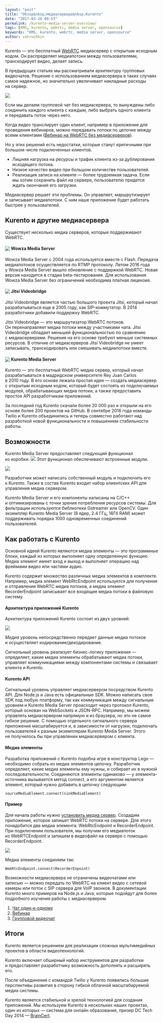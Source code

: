 ```yaml
---
layout: "post"
title: "Обзор&nbsp;медиасервера&nbsp;Kurento"
date: "2017-03-26 09:53"
permalink: /kurento-media-server-overview/
tags: [KMS, kurento, webrtc, media server, opensource]
keywords: "KMS, kurento, webrtc, media server, opensource"
author: vatrushkin
---
```

Kurento&nbsp;&mdash; это бесплатный [WebRTC](/webrtc-in-plain-russian) медиасервер с&nbsp;открытым исходным кодом. Он&nbsp;распределяет медиапотоки между пользователями, транскодирует видео, делает запись.

В&nbsp;предыдущих статьях мы&nbsp;рассматривали архитектуру групповых видеочатов. Решение с&nbsp;использованием медиасервера в&nbsp;таких случаях самое надежное, но&nbsp;значительно увеличивает накладные расходы на&nbsp;сервер.

![](/assets/posts/kurento-overview/Card_all.jpg)

Если мы&nbsp;делаем групповой чат без медиасервера, то&nbsp;вынуждены либо соединить каждого клиента с&nbsp;каждым, либо выбрать одного клиента и&nbsp;передавать поток через него.

Когда видео транслирует один клиент, например в&nbsp;приложение для проведения вебинаров, можно передавать потоки по&nbsp;цепочке между всеми клиентами ([Вебинар на&nbsp;WebRTC без медиасерверов](/chain-webrtc)).

Но&nbsp;у&nbsp;этих решений есть недостатки, которые станут критичными при большом числе подключенных клиентов.

<!--more-->
* Лишняя нагрузка на&nbsp;ресурсы и&nbsp;трафик клиента из-за дублирования исходящего потока.
* Низкое качество видео при большом количестве пользователей.
* Реализация записи на&nbsp;клиенте&nbsp;&mdash; более трудоемкая задача. Если мы&nbsp;хотим сохранить файл на&nbsp;сервере, пользователю придется ждать окончания его загрузки.

Медиасервер решает эти проблемы. Он&nbsp;управляет, маршрутизирует и&nbsp;записывает медиапотоки. С&nbsp;ним наше приложение будет работать быстрее у&nbsp;пользователей.

## Kurento и&nbsp;другие медиасервера ##

Существует несколько медиа серверов, которые поддерживают WebRTC.


#### <img src="/assets/posts/kurento-overview/wowza-logo-mini.png" style="display:inline-block; vertical-align: bottom;"/> Wowza Media Server ####

Wowza Media Server с&nbsp;2004 года используется вместе с&nbsp;Flash. Передача медиапотоков осуществляется по&nbsp;RTMP протоколу. Летом 2016 года у&nbsp;Wowza Media Server вышло обновление с&nbsp;поддержкой WebRTC. Новая версия находится в&nbsp;стадии beta-тестирования. Для использования Wowza Media Server без ограничений необходима платная лицензия.

#### <img src="/assets/posts/kurento-overview/jitsi-logo-mini.png" style="display:inline-block; vertical-align: bottom;"/> Jitsi Videobridge ####

Jitsi Videobridge является частью большого проекта Jitsi, который начал разрабатываться еще в&nbsp;2005&nbsp;году, как SIP-коммутатор. В&nbsp;2014 разработчики добавили поддержку WebRTC.

Jitsi Videobridge&nbsp;&mdash; это маршрутизатор WebRTC потоков. Он&nbsp;перенаправляет медиа потоки между участниками чата. Jitsi Videobridge обладает меньшей функциональностью по&nbsp;сравнению с&nbsp;медиасерверами. Решения на&nbsp;его основе требуют меньше системных ресурсов. В&nbsp;отличие от&nbsp;медиасерверов Jitsi Videobridge не&nbsp;умеет записывать, транскодировать или смешивать медиапотоки вместе.

#### <img src="/assets/posts/kurento-overview/kurento-logo-mini.png" style="display:inline-block; vertical-align: bottom;"/> Kurento Media Server ####

Kurento&nbsp;&mdash; это бесплатный WebRTC медиа сервер, который начал разрабатываться в&nbsp;мадридском университете Rey Juan Carlos в&nbsp;2010&nbsp;году. В&nbsp;его основе лежала простая идея&nbsp;&mdash; создать медиасервер с&nbsp;открытым исходным кодом, который будет состоять из&nbsp;подключаемых модулей, обрабатывающих медиа потоки, а&nbsp;также предоставить простое API разработчикам приложений.

За&nbsp;последний год Kurento скачали более 20&nbsp;000 раз и&nbsp;открыли на&nbsp;его основе более 200 проектов на&nbsp;GitHub. В&nbsp;сентябре 2016 года команды Twilio и&nbsp;Kurento объединились и&nbsp;теперь совместно работают над разработкой новой функциональности и&nbsp;повышением стабильности работы.


## Возможности ##

Kurento Media Server предоставляет следующий функционал из&nbsp;коробки:
![](/assets/posts/kurento-overview/Cloud.jpg)
Этот функционал обеспечивают встроенные модули.

![](/assets/posts/kurento-overview/API.jpg)

Разработчик может написать собственный модуль и&nbsp;подключить его к&nbsp;Kurento. Также в&nbsp;состав Kurento входит набор клиентских API для управления медиа сервером.

Kurento Media Server и&nbsp;его компоненты написаны на&nbsp;C/C++ и&nbsp;оптимизированы с&nbsp;точки зрения потребления ресурсов системы. Для фильтрации используются библиотеки Gstreamer или OpenCV. Один экземпляр Kurento Media Server (8&nbsp;ядер, 2.4&nbsp;ГГц, 16Гб RAM) может поддерживать порядка 1000 одновременных соединений пользователей.


## Как работать с&nbsp;Kurento ##

Основной идеей Kurento являются медиа элементы&nbsp;&mdash; это программные блоки, каждый из&nbsp;которых выполняет одну определенную функцию. Медиа элемент имеет вход и&nbsp;выход и&nbsp;выполняет операцию над фреймами видео или частями аудио.

Kurento содержит множество различных медиа элементов в&nbsp;комплекте. Например, медиа элемент WebRtcEndpoint используется для получения и&nbsp;отправления WebRTC медиа потоков, а&nbsp;медиа элемент RecorderEndpoint записывает все входящие медиа потоки в&nbsp;файловую систему.

#### Архитектура приложений Kurento ####

Архитектура приложений Kurento состоит из&nbsp;двух уровней:

![](/assets/posts/kurento-overview/Kurento_v2.jpg)

_Медиа уровень_ непосредственно передает данные медиа потоков и&nbsp;осуществляет кодирование/декодирование.

_Сигнальный уровень_ реализует бизнес-логику приложения&nbsp;&mdash; определяет, какие медиа элементы обрабатывают медиа потоки, управляет коммуникациями между компонентами системы и&nbsp;связывает клиента и&nbsp;Kurento.

#### Kurento API ####

Сигнальный уровень управляет медиасервером посредством Kurento API. Для Node.js и&nbsp;Java есть официальные SDK. Можно написать свое SDK под любую платформу, так как коммуникация между сигнальным уровнем и&nbsp;Kurento Media Server происходит через протокол Kurento, который основан на&nbsp;WebSockets и&nbsp;JSON-RPC. Например, мы&nbsp;можем управлять медиасервером напрямую и&nbsp;из&nbsp;браузера, но&nbsp;это не&nbsp;самое гибкое решение. С&nbsp;помощью отдельного сигнального сервера приложение масштабируется&nbsp;и, в&nbsp;зависимости от&nbsp;нагрузки, подключать пользователей к&nbsp;разным экземплярам Kurento Media Server. Этого не&nbsp;получилось&nbsp;бы при управлении медиасервером с&nbsp;клиента.

#### Медиа элементы ####

Разработка приложений с&nbsp;Kurento подобна игре в&nbsp;конструктор Lego&nbsp;&mdash; необходимо собрать из&nbsp;медиа элементов цепочку. Разработчик определяет, какие медиа элементы ему нужны, и&nbsp;собирает их&nbsp;в&nbsp;нужной последовательности. Соединяются элементы одинаково&nbsp;&mdash; у&nbsp;элемента-источника вызывается метод connect, а&nbsp;его аргументом является элемент, который нужно добавить в&nbsp;цепочку следующим:

```
sourceMediaElement.connect(sinkMediaElement)
```

#### Пример ####

Для начала работы нужно [установить медиа сервер](http://doc-kurento.readthedocs.io/en/stable/installation_guide.html). Создадим приложение, которое запишет WebRTC потоки на&nbsp;сервере. Для этого понадобится два медиа элемента: WebRtcEndpoint и&nbsp;RecorderEndpoint. При подключении пользователя, мы&nbsp;получим его медиапоток из&nbsp;WebRTCEndpoint и&nbsp;запишем в&nbsp;видеофайл на&nbsp;сервере с&nbsp;помощью RecorderEndpoint.

![](/assets/posts/kurento-overview/Primer.png)

Медиа элементы соединяем так:

```
WebRtcEndpoint.connect(RecorderEnpoint)
```

Возможности медиасервера не&nbsp;ограничены видеочатами или записью&nbsp;&mdash; можно передать по&nbsp;WebRTC на&nbsp;клиент видео с&nbsp;сетевой камеры или поток с&nbsp;SIP сервера для VoIP звонков. В&nbsp;документации Kurento много примеров на&nbsp;Node.js и&nbsp;Java, которые подойдут для более подробного изучения работы с&nbsp;медиасервером.

1. [Чат один-к-одному](http://doc-kurento.readthedocs.io/en/stable/tutorials.html#webrtc-one-to-one-video-call)
2. [Вебинар](http://doc-kurento.readthedocs.io/en/stable/tutorials.html#webrtc-one-to-many-broadcast)
3. [Групповой видеочат](http://doc-kurento.readthedocs.io/en/stable/tutorials.html#webrtc-many-to-many-video-call-group-call)


## Итоги ##

Kurento является решением для реализации сложных мультимедийных проектов в&nbsp;области видеотехнологий.

Kurento включает обширный набор инструментов для разработки и&nbsp;предоставляет разработчику возможность дополнять и&nbsp;расширять его.

После объединения с&nbsp;командой Twilio у&nbsp;Kurento появились большие перспективы развития в&nbsp;сторону гибкой облачной масштабируемой медиа системы.

Kurento является стабильной и&nbsp;зрелой технологией для создания приложений. Мы&nbsp;используем Kurento в&nbsp;нескольких наших проектах, один из&nbsp;которых&nbsp;&mdash; система для онлайн образования, призер DC&nbsp;Tech Day 2014&nbsp;&mdash; [BrainCert](https://www.braincert.com/).
